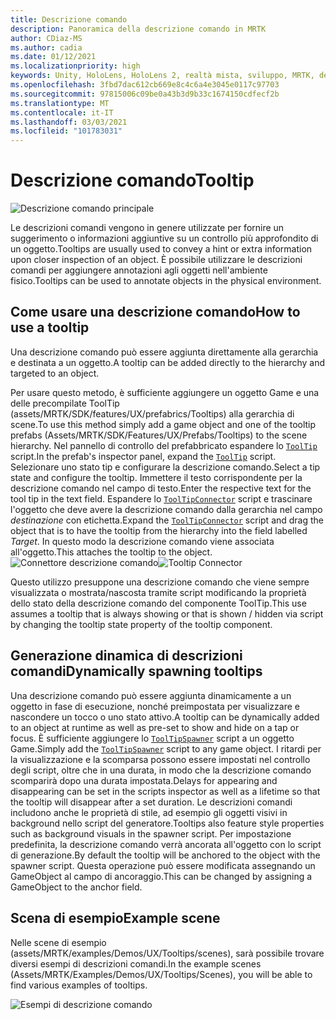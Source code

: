 ```yaml
---
title: Descrizione comando
description: Panoramica della descrizione comando in MRTK
author: CDiaz-MS
ms.author: cadia
ms.date: 01/12/2021
ms.localizationpriority: high
keywords: Unity, HoloLens, HoloLens 2, realtà mista, sviluppo, MRTK, descrizione comando,
ms.openlocfilehash: 3fbd7dac612cb669e8c4c6a4e3045e0117c97703
ms.sourcegitcommit: 97815006c09be0a43b3d9b33c1674150cdfecf2b
ms.translationtype: MT
ms.contentlocale: it-IT
ms.lasthandoff: 03/03/2021
ms.locfileid: "101783031"
---
```

# <a name="tooltip"></a><span data-ttu-id="5b3f8-104">Descrizione comando</span><span class="sxs-lookup"><span data-stu-id="5b3f8-104">Tooltip</span></span>

![Descrizione comando principale](../images/tooltip/MRTK_Tooltip_Main.png)

<span data-ttu-id="5b3f8-106">Le descrizioni comandi vengono in genere utilizzate per fornire un suggerimento o informazioni aggiuntive su un controllo più approfondito di un oggetto.</span><span class="sxs-lookup"><span data-stu-id="5b3f8-106">Tooltips are usually used to convey a hint or extra information upon closer inspection of an object.</span></span> <span data-ttu-id="5b3f8-107">È possibile utilizzare le descrizioni comandi per aggiungere annotazioni agli oggetti nell'ambiente fisico.</span><span class="sxs-lookup"><span data-stu-id="5b3f8-107">Tooltips can be used to annotate objects in the physical environment.</span></span>

## <a name="how-to-use-a-tooltip"></a><span data-ttu-id="5b3f8-108">Come usare una descrizione comando</span><span class="sxs-lookup"><span data-stu-id="5b3f8-108">How to use a tooltip</span></span>

<span data-ttu-id="5b3f8-109">Una descrizione comando può essere aggiunta direttamente alla gerarchia e destinata a un oggetto.</span><span class="sxs-lookup"><span data-stu-id="5b3f8-109">A tooltip can be added directly to the hierarchy and targeted to an object.</span></span>

<span data-ttu-id="5b3f8-110">Per usare questo metodo, è sufficiente aggiungere un oggetto Game e una delle precompilate ToolTip (assets/MRTK/SDK/features/UX/prefabrics/Tooltips) alla gerarchia di scene.</span><span class="sxs-lookup"><span data-stu-id="5b3f8-110">To use this method simply add a game object and one of the tooltip prefabs (Assets/MRTK/SDK/Features/UX/Prefabs/Tooltips) to the scene hierarchy.</span></span> <span data-ttu-id="5b3f8-111">Nel pannello di controllo del prefabbricato espandere lo [`ToolTip`](xref:Microsoft.MixedReality.Toolkit.UI.ToolTip) script.</span><span class="sxs-lookup"><span data-stu-id="5b3f8-111">In the prefab's inspector panel, expand the [`ToolTip`](xref:Microsoft.MixedReality.Toolkit.UI.ToolTip) script.</span></span> <span data-ttu-id="5b3f8-112">Selezionare uno stato tip e configurare la descrizione comando.</span><span class="sxs-lookup"><span data-stu-id="5b3f8-112">Select a tip state and configure the tooltip.</span></span>  <span data-ttu-id="5b3f8-113">Immettere il testo corrispondente per la descrizione comando nel campo di testo.</span><span class="sxs-lookup"><span data-stu-id="5b3f8-113">Enter the respective text for the tool tip in the text field.</span></span> <span data-ttu-id="5b3f8-114">Espandere lo [`ToolTipConnector`](xref:Microsoft.MixedReality.Toolkit.UI.ToolTipConnector) script e trascinare l'oggetto che deve avere la descrizione comando dalla gerarchia nel campo *destinazione* con etichetta.</span><span class="sxs-lookup"><span data-stu-id="5b3f8-114">Expand the [`ToolTipConnector`](xref:Microsoft.MixedReality.Toolkit.UI.ToolTipConnector) script and drag the object that is to have the tooltip from the hierarchy into the field labelled *Target*.</span></span> <span data-ttu-id="5b3f8-115">In questo modo la descrizione comando viene associata all'oggetto.</span><span class="sxs-lookup"><span data-stu-id="5b3f8-115">This attaches the tooltip to the object.</span></span>
<span data-ttu-id="5b3f8-116">![Connettore descrizione comando](../images/tooltip/MRTK_Tooltip_Connector.png)</span><span class="sxs-lookup"><span data-stu-id="5b3f8-116">![Tooltip Connector](../images/tooltip/MRTK_Tooltip_Connector.png)</span></span>

<span data-ttu-id="5b3f8-117">Questo utilizzo presuppone una descrizione comando che viene sempre visualizzata o mostrata/nascosta tramite script modificando la proprietà dello stato della descrizione comando del componente ToolTip.</span><span class="sxs-lookup"><span data-stu-id="5b3f8-117">This use assumes a tooltip that is always showing or that is shown / hidden via script by changing the tooltip state property of the tooltip component.</span></span>

## <a name="dynamically-spawning-tooltips"></a><span data-ttu-id="5b3f8-118">Generazione dinamica di descrizioni comandi</span><span class="sxs-lookup"><span data-stu-id="5b3f8-118">Dynamically spawning tooltips</span></span>

<span data-ttu-id="5b3f8-119">Una descrizione comando può essere aggiunta dinamicamente a un oggetto in fase di esecuzione, nonché preimpostata per visualizzare e nascondere un tocco o uno stato attivo.</span><span class="sxs-lookup"><span data-stu-id="5b3f8-119">A tooltip can be dynamically added to an object at runtime as well as pre-set to show and hide on a tap or focus.</span></span> <span data-ttu-id="5b3f8-120">È sufficiente aggiungere lo [`ToolTipSpawner`](xref:Microsoft.MixedReality.Toolkit.UI.ToolTipSpawner) script a un oggetto Game.</span><span class="sxs-lookup"><span data-stu-id="5b3f8-120">Simply add the [`ToolTipSpawner`](xref:Microsoft.MixedReality.Toolkit.UI.ToolTipSpawner) script to any game object.</span></span> <span data-ttu-id="5b3f8-121">I ritardi per la visualizzazione e la scomparsa possono essere impostati nel controllo degli script, oltre che in una durata, in modo che la descrizione comando scomparirà dopo una durata impostata.</span><span class="sxs-lookup"><span data-stu-id="5b3f8-121">Delays for appearing and disappearing can be set in the scripts inspector as well as a lifetime so that the tooltip will disappear after a set duration.</span></span> <span data-ttu-id="5b3f8-122">Le descrizioni comandi includono anche le proprietà di stile, ad esempio gli oggetti visivi in background nello script del generatore.</span><span class="sxs-lookup"><span data-stu-id="5b3f8-122">Tooltips also feature style properties such as background visuals in the spawner script.</span></span> <span data-ttu-id="5b3f8-123">Per impostazione predefinita, la descrizione comando verrà ancorata all'oggetto con lo script di generazione.</span><span class="sxs-lookup"><span data-stu-id="5b3f8-123">By default the tooltip will be anchored to the object with the spawner script.</span></span> <span data-ttu-id="5b3f8-124">Questa operazione può essere modificata assegnando un GameObject al campo di ancoraggio.</span><span class="sxs-lookup"><span data-stu-id="5b3f8-124">This can be changed by assigning a GameObject to the anchor field.</span></span>

## <a name="example-scene"></a><span data-ttu-id="5b3f8-125">Scena di esempio</span><span class="sxs-lookup"><span data-stu-id="5b3f8-125">Example scene</span></span>

<span data-ttu-id="5b3f8-126">Nelle scene di esempio (assets/MRTK/examples/Demos/UX/Tooltips/scenes), sarà possibile trovare diversi esempi di descrizioni comandi.</span><span class="sxs-lookup"><span data-stu-id="5b3f8-126">In the example scenes (Assets/MRTK/Examples/Demos/UX/Tooltips/Scenes), you will be able to find various examples of tooltips.</span></span>

![Esempi di descrizione comando](../images/tooltip/MRTK_Tooltip_Examples.png)
